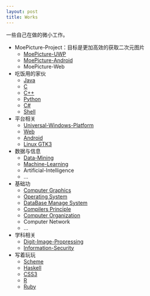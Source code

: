 ```yaml
---
layout: post
title: Works
---
```


一些自己在做的微小工作。

+ MoePicture-Project：目标是更加高效的获取二次元图片
  + [MoePicture-UWP](https://github.com/jskyzero/MoePicture)
  + [MoePicture-Android](https://github.com/jskyzero/MoePicture-Android)
  + MoePicture-Web
+ 吃饭用的家伙
  + [Java](https://github.com/jskyzero/Java)
  + [C](https://github.com/jskyzero/C)
  + [C++](https://github.com/jskyzero/Cplusplus)
  + [Python](https://github.com/jskyzero/Python27)
  + [C#](https://github.com/jskyzero/CSharp)
  + [Shell](https://github.com/jskyzero/Scripting-Language/)
+ 平台相关
  + [Universal-Windows-Platform](https://github.com/jskyzero/Universal-Windows-Platform)
  + [Web](https://github.com/jskyzero/Web)
  + [Android](https://github.com/jskyzero/MoePicture-Android/tree/study)
  + [Linux GTK3](https://github.com/jskyzero/Timer-Vala)
+ 数据与信息
  + [Data-Mining](https://github.com/jskyzero/Data-Mining)
  + [Machine-Learning](https://github.com/jskyzero/Machine-Learning)
  + Artificial-Intelligence
  + ...
+ 基础功
  + [Computer Graphics](https://github.com/jskyzero/Computer-Graphics)
  + [Operating System](https://github.com/jskyzero/Mini-OS)
  + [DataBase Manage System](https://github.com/jskyzero/DataBase-Manage-System)
  + [Compilers Principle](https://github.com/jskyzero/Compilers-Principles)
  + [Computer Organization](https://github.com/jskyzero/MIPS-CPU)
  + Computer Network
  + ...
+ 学科相关
  + [Digit-Image-Propressing](https://github.com/jskyzero/Digit-Image-Propressing)
  + [Information-Security](https://github.com/jskyzero/Information-Security)
+ 写着玩玩
  + [Scheme](https://github.com/jskyzero/Scheme)
  + [Haskell](https://github.com/jskyzero/Haskell)
  + [CSS3](https://github.com/jskyzero/CSS3-3D-Object)
  + [R](https://github.com/jskyzero/R)
  + [Ruby](https://github.com/jskyzero/Ruby)

